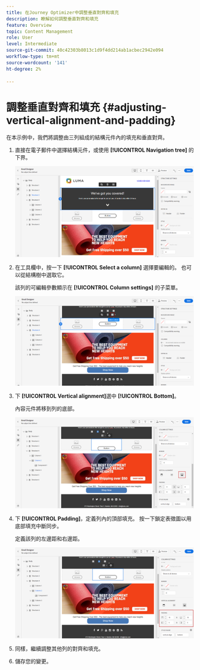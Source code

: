 ```yaml
---
title: 在Journey Optimizer中調整垂直對齊和填充
description: 瞭解如何調整垂直對齊和填充
feature: Overview
topic: Content Management
role: User
level: Intermediate
source-git-commit: 40c42303b8013c1d9f4dd214ab1acbec2942e094
workflow-type: tm+mt
source-wordcount: '141'
ht-degree: 2%

---
```


# 調整垂直對齊和填充 {#adjusting-vertical-alignment-and-padding}

在本示例中，我們將調整由三列組成的結構元件內的填充和垂直對齊。

1. 直接在電子郵件中選擇結構元件，或使用 **[!UICONTROL Navigation tree]** 的下界。

   ![](assets/alignment_1.png)

1. 在工具欄中，按一下 **[!UICONTROL Select a column]** 選擇要編輯的。 也可以從結構樹中選取它。

   該列的可編輯參數顯示在 **[!UICONTROL Column settings]** 的子菜單。

   ![](assets/alignment_2.png)

1. 下 **[!UICONTROL Vertical alignment]**&#x200B;選中 **[!UICONTROL Bottom]**。

   內容元件將移到列的底部。

   ![](assets/alignment_3.png)

1. 下 **[!UICONTROL Padding]**，定義列內的頂部填充。 按一下鎖定表徵圖以用底部填充中斷同步。

   定義該列的左邊距和右邊距。

   ![](assets/alignment_4.png)

1. 同樣，繼續調整其他列的對齊和填充。

1. 儲存您的變更。